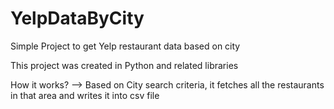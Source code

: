 # YelpDataByCity
Simple Project to get Yelp restaurant data based on city

This project was created in Python and related libraries

How it works?
--> Based on City search criteria, it fetches all the restaurants in that area and writes it into csv file
